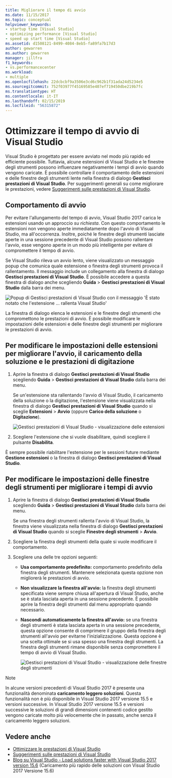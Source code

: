 ```yaml
---
title: Migliorare il tempo di avvio
ms.date: 11/15/2017
ms.topic: conceptual
helpviewer_keywords:
- startup time [Visual Studio]
- optimizing performance [Visual Studio]
- speed up start time [Visual Studio]
ms.assetid: d1508121-8499-4084-8eb5-fa89fa7b17d3
author: gewarren
ms.author: gewarren
manager: jillfra
f1_keywords:
- vs.performancecenter
ms.workload:
- multiple
ms.openlocfilehash: 22dcbcbf9a3506e3cd6c962b1f31ada24d5234e5
ms.sourcegitcommit: 752f03977f45169585e407ef719450dbe219b7fc
ms.translationtype: HT
ms.contentlocale: it-IT
ms.lasthandoff: 02/15/2019
ms.locfileid: "56315872"
---
```

# <a name="optimize-visual-studio-startup-time"></a>Ottimizzare il tempo di avvio di Visual Studio

Visual Studio è progettato per essere avviato nel modo più rapido ed efficiente possibile. Tuttavia, alcune estensioni di Visual Studio e le finestre degli strumenti possono influenzare negativamente i tempi di avvio quando vengono caricate. È possibile controllare il comportamento delle estensioni e delle finestre degli strumenti lente nella finestra di dialogo **Gestisci prestazioni di Visual Studio**. Per suggerimenti generali su come migliorare le prestazioni, vedere [Suggerimenti sulle prestazioni di Visual Studio](../ide/visual-studio-performance-tips-and-tricks.md).

## <a name="startup-behavior"></a>Comportamento di avvio

Per evitare l'allungamento del tempo di avvio, Visual Studio 2017 carica le estensioni usando un approccio _su richiesta_. Con questo comportamento le estensioni non vengono aperte immediatamente dopo l'avvio di Visual Studio, ma all'occorrenza. Inoltre, poiché le finestre degli strumenti lasciate aperte in una sessione precedente di Visual Studio possono rallentare l'avvio, esse vengono aperte in un modo più intelligente per evitare di compromettere il tempo di avvio.

Se Visual Studio rileva un avvio lento, viene visualizzato un messaggio popup che comunica quale estensione o finestra degli strumenti provoca il rallentamento. Il messaggio include un collegamento alla finestra di dialogo **Gestisci prestazioni di Visual Studio**. È possibile accedere a questa finestra di dialogo anche scegliendo **Guida** > **Gestisci prestazioni di Visual Studio** dalla barra dei menu.

![Popup di Gestisci prestazioni di Visual Studio con il messaggio 'È stato notato che l'estensione ... rallenta Visual Studio'](../ide/media/vside_perfdialog_popup.png)

La finestra di dialogo elenca le estensioni e le finestre degli strumenti che compromettono le prestazioni di avvio. È possibile modificare le impostazioni delle estensioni e delle finestre degli strumenti per migliorare le prestazioni di avvio.

## <a name="a-nameextensions-to-change-extension-settings-to-improve-startup-solution-load-and-typing-performance"></a><a name="extensions" />Per modificare le impostazioni delle estensioni per migliorare l'avvio, il caricamento della soluzione e le prestazioni di digitazione

1. Aprire la finestra di dialogo **Gestisci prestazioni di Visual Studio** scegliendo **Guida** > **Gestisci prestazioni di Visual Studio** dalla barra dei menu.

    Se un'estensione sta rallentando l'avvio di Visual Studio, il caricamento della soluzione o la digitazione, l'estensione viene visualizzata nella finestra di dialogo **Gestisci prestazioni di Visual Studio** quando si sceglie **Estensioni** > **Avvio** (oppure **Carico della soluzione** o **Digitazione**).

    ![Gestisci prestazioni di Visual Studio - visualizzazione delle estensioni](../ide/media/vside_perfdialog_extensions.png)

2. Scegliere l'estensione che si vuole disabilitare, quindi scegliere il pulsante **Disabilita**.

È sempre possibile riabilitare l'estensione per le sessioni future mediante **Gestione estensioni** o la finestra di dialogo **Gestisci prestazioni di Visual Studio**.

## <a name="a-nametool-windows-to-change-tool-window-settings-to-improve-startup-time"></a><a name="tool-windows" />Per modificare le impostazioni delle finestre degli strumenti per migliorare i tempi di avvio

1. Aprire la finestra di dialogo **Gestisci prestazioni di Visual Studio** scegliendo **Guida** > **Gestisci prestazioni di Visual Studio** dalla barra dei menu.

    Se una finestra degli strumenti rallenta l'avvio di Visual Studio, la finestra viene visualizzata nella finestra di dialogo **Gestisci prestazioni di Visual Studio** quando si sceglie **Finestre degli strumenti** > **Avvio**.

2. Scegliere la finestra degli strumenti della quale si vuole modificare il comportamento.

3. Scegliere una delle tre opzioni seguenti:

   - **Usa comportamento predefinito:** comportamento predefinito della finestra degli strumenti. Mantenere selezionata questa opzione non migliorerà le prestazioni di avvio.

   - **Non visualizzare la finestra all'avvio:** la finestra degli strumenti specificata viene sempre chiusa all'apertura di Visual Studio, anche se è stata lasciata aperta in una sessione precedente. È possibile aprire la finestra degli strumenti dal menu appropriato quando necessario.

   - **Nascondi automaticamente la finestra all'avvio:** se una finestra degli strumenti è stata lasciata aperta in una sessione precedente, questa opzione consente di comprimere il gruppo della finestra degli strumenti all'avvio per evitarne l'inizializzazione. Questa opzione è una scelta ottimale se si usa spesso una finestra degli strumenti. La finestra degli strumenti rimane disponibile senza compromettere il tempo di avvio di Visual Studio.

     ![Gestisci prestazioni di Visual Studio - visualizzazione delle finestre degli strumenti](../ide/media/vside_perfdialog_toolwindows.png)

> [!NOTE]
> In alcune versioni precedenti di Visual Studio 2017 è presente una funzionalità denominata **caricamento leggero soluzioni**. Questa funzionalità non è più disponibile in Visual Studio 2017 versione 15.5 e versioni successive. In Visual Studio 2017 versione 15.5 e versioni successive le soluzioni di grandi dimensioni contenenti codice gestito vengono caricate molto più velocemente che in passato, anche senza il caricamento leggero soluzioni.

## <a name="see-also"></a>Vedere anche

- [Ottimizzare le prestazioni di Visual Studio](../ide/optimize-visual-studio-performance.md)
- [Suggerimenti sulle prestazioni di Visual Studio](../ide/visual-studio-performance-tips-and-tricks.md)
- [Blog su Visual Studio - Load solutions faster with Visual Studio 2017 version 15.6](https://devblogs.microsoft.com/visualstudio/load-solutions-faster-with-visual-studio-2017-version-15-6/) (Caricamento più rapido delle soluzioni con Visual Studio 2017 Versione 15.6)